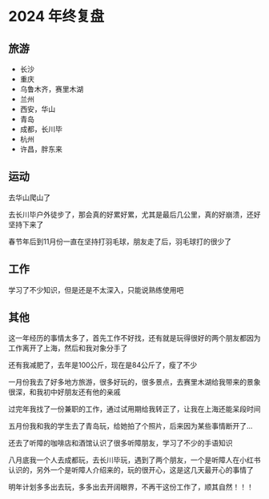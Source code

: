 # 2024 年终复盘

## 旅游

- 长沙
- 重庆
- 乌鲁木齐，赛里木湖
- 兰州
- 西安，华山
- 青岛
- 成都，长川毕
- 杭州
- 许昌，胖东来

## 运动

去华山爬山了

去长川毕户外徒步了，那会真的好累好累，尤其是最后几公里，真的好崩溃，还好坚持下来了

春节年后到11月份一直在坚持打羽毛球，朋友走了后，羽毛球打的很少了

## 工作

学习了不少知识，但是还是不太深入，只能说熟练使用吧

## 其他

这一年经历的事情太多了，首先工作不好找，还有就是玩得很好的两个朋友都因为工作离开了上海，然后和我对象分手了

还有我减肥了，去年是100公斤，现在是84公斤了，瘦了不少

一月份我去了好多地方旅游，很多好玩的，很多景点，去赛里木湖给我带来的景象很深，和我初中好朋友还有他的亲戚

过完年我找了一份兼职的工作，通过试用期给我转正了，让我在上海还能呆段时间

五月份我和我的学生去了青岛玩，给她拍了个照片，后来因为某些事情断开了...

还去了听障的咖啡店和酒馆认识了很多听障朋友，学习了不少的手语知识

八月底我一个人去成都玩，去长川毕玩，遇到了两个朋友，一个是听障人在小红书认识的，另外一个是听障人介绍来的，玩的很开心，这是这几天最开心的事情了

明年计划多多出去玩，多多出去开阔眼界，不再干这份工作了，顺其自然！！！